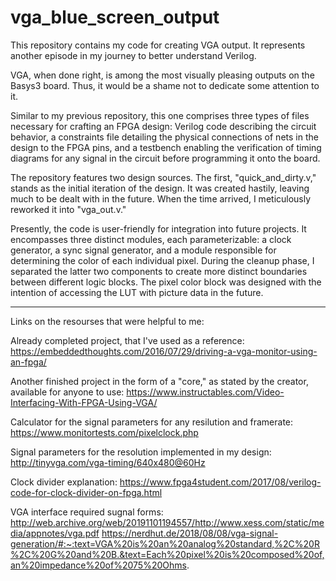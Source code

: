 # vga_blue_screen_output
This repository contains my code for creating VGA output. It represents another episode in my journey to better understand Verilog.

VGA, when done right, is among the most visually pleasing outputs on the Basys3 board. Thus, it would be a shame not to dedicate some attention to it.

Similar to my previous repository, this one comprises three types of files necessary for crafting an FPGA design: Verilog code describing the circuit behavior, a constraints file detailing the physical connections of nets in the design to the FPGA pins, and a testbench enabling the verification of timing diagrams for any signal in the circuit before programming it onto the board.

The repository features two design sources. The first, "quick_and_dirty.v," stands as the initial iteration of the design. It was created hastily, leaving much to be dealt with in the future. When the time arrived, I meticulously reworked it into "vga_out.v."

Presently, the code is user-friendly for integration into future projects. It encompasses three distinct modules, each parameterizable: a clock generator, a sync signal generator, and a module responsible for determining the color of each individual pixel. During the cleanup phase, I separated the latter two components to create more distinct boundaries between different logic blocks. The pixel color block was designed with the intention of accessing the LUT with picture data in the future.

________________________

Links on the resourses that were helpful to me:

Already completed project, that I've used as a reference: https://embeddedthoughts.com/2016/07/29/driving-a-vga-monitor-using-an-fpga/

Another finished project in the form of a "core," as stated by the creator, available for anyone to use: https://www.instructables.com/Video-Interfacing-With-FPGA-Using-VGA/

Calculator for the signal parameters for any resilution and framerate: https://www.monitortests.com/pixelclock.php

Signal parameters for the resolution implemented in my design: http://tinyvga.com/vga-timing/640x480@60Hz

Clock divider explanation: https://www.fpga4student.com/2017/08/verilog-code-for-clock-divider-on-fpga.html

VGA interface required sugnal forms: 
http://web.archive.org/web/20191101194557/http://www.xess.com/static/media/appnotes/vga.pdf
https://nerdhut.de/2018/08/08/vga-signal-generation/#:~:text=VGA%20is%20an%20analog%20standard,%2C%20R%2C%20G%20and%20B.&text=Each%20pixel%20is%20composed%20of,an%20impedance%20of%2075%20Ohms.

